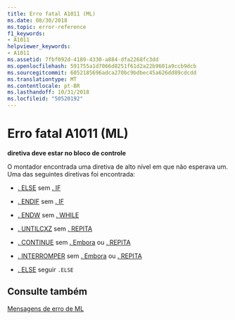 ```yaml
---
title: Erro fatal A1011 (ML)
ms.date: 08/30/2018
ms.topic: error-reference
f1_keywords:
- A1011
helpviewer_keywords:
- A1011
ms.assetid: 7fbf092d-4189-4330-a884-dfa2268fc3dd
ms.openlocfilehash: 591755a1d7066d8251f61d2a22b9601a9ccb9dcb
ms.sourcegitcommit: 6052185696adca270bc9bdbec45a626dd89cdcdd
ms.translationtype: MT
ms.contentlocale: pt-BR
ms.lasthandoff: 10/31/2018
ms.locfileid: "50520192"
---
```

# <a name="ml-fatal-error-a1011"></a>Erro fatal A1011 (ML)

**diretiva deve estar no bloco de controle**

O montador encontrada uma diretiva de alto nível em que não esperava um. Uma das seguintes diretivas foi encontrada:

- [. ELSE](../../assembler/masm/dot-else.md) sem [. IF](../../assembler/masm/dot-if.md)

- [. ENDIF](../../assembler/masm/dot-endif.md) sem [. IF](../../assembler/masm/dot-if.md)

- [. ENDW](../../assembler/masm/dot-endw.md) sem [. WHILE](../../assembler/masm/dot-while.md)

- [. UNTILCXZ](../../assembler/masm/dot-untilcxz.md) sem [. REPITA](../../assembler/masm/dot-repeat.md)

- [. CONTINUE](../../assembler/masm/dot-continue.md) sem [. Embora](../../assembler/masm/dot-while.md) ou [. REPITA](../../assembler/masm/dot-repeat.md)

- [. INTERROMPER](../../assembler/masm/dot-break.md) sem [. Embora](../../assembler/masm/dot-while.md) ou [. REPITA](../../assembler/masm/dot-repeat.md)

- [. ELSE](../../assembler/masm/dot-else.md) seguir `.ELSE`

## <a name="see-also"></a>Consulte também

[Mensagens de erro de ML](../../assembler/masm/ml-error-messages.md)<br/>